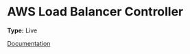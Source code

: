 # AWS Load Balancer Controller

**Type:** Live

[Documentation](https://kubernetes-sigs.github.io/aws-load-balancer-controller/v2.7/)
